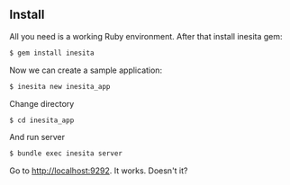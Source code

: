 ## Install

All you need is a working Ruby environment. After that install inesita gem:

```sh
$ gem install inesita
```

Now we can create a sample application:

```sh
$ inesita new inesita_app
```

Change directory

```sh
$ cd inesita_app
```

And run server

```sh
$ bundle exec inesita server
```

Go to [http://localhost:9292](http://localhost:9292). It works. Doesn't it?
